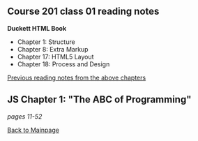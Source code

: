 ## Course 201 class 01 reading notes


**Duckett HTML Book**
+ Chapter 1: Structure
+ Chapter 8: Extra Markup
+ Chapter 17: HTML5 Layout
+ Chapter 18: Process and Design

[Previous reading notes from the above chapters](html-structure.md)

## JS Chapter 1: "The ABC of Programming"
*pages 11-52*










[Back to Mainpage](README.md)